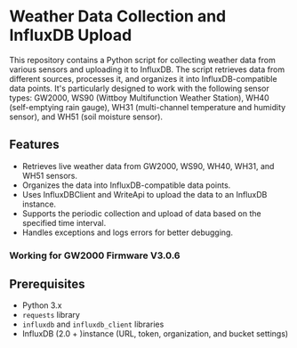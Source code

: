 # Weather Data Collection and InfluxDB Upload

This repository contains a Python script for collecting weather data from various sensors and uploading it to InfluxDB. The script retrieves data from different sources, processes it, and organizes it into InfluxDB-compatible data points. It's particularly designed to work with the following sensor types: GW2000, WS90 (Wittboy Multifunction Weather Station), WH40 (self-emptying rain gauge), WH31 (multi-channel temperature and humidity sensor), and WH51 (soil moisture sensor).

## Features

- Retrieves live weather data from GW2000, WS90, WH40, WH31, and WH51 sensors.
- Organizes the data into InfluxDB-compatible data points.
- Uses InfluxDBClient and WriteApi to upload the data to an InfluxDB instance.
- Supports the periodic collection and upload of data based on the specified time interval.
- Handles exceptions and logs errors for better debugging.

### Working for GW2000 Firmware V3.0.6


## Prerequisites

- Python 3.x
- `requests` library
- `influxdb` and `influxdb_client` libraries
- InfluxDB (2.0 + )instance (URL, token, organization, and bucket settings)
